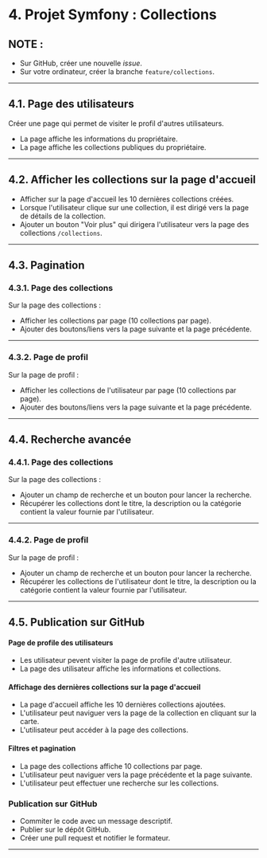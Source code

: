 # 4. Projet Symfony : Collections

## NOTE :

- Sur GitHub, créer une nouvelle _issue_.
- Sur votre ordinateur, créer la branche `feature/collections`.

---

## 4.1. Page des utilisateurs

Créer une page qui permet de visiter le profil d'autres utilisateurs.

- La page affiche les informations du propriétaire.
- La page affiche les collections publiques du propriétaire.

---

## 4.2. Afficher les collections sur la page d'accueil

- Afficher sur la page d'accueil les 10 dernières collections créées.
- Lorsque l'utilisateur clique sur une collection, il est dirigé vers la page de détails de la collection.
- Ajouter un bouton "Voir plus" qui dirigera l'utilisateur vers la page des collections `/collections`.

---

## 4.3. Pagination

### 4.3.1. Page des collections

Sur la page des collections :

- Afficher les collections par page (10 collections par page).
- Ajouter des boutons/liens vers la page suivante et la page précédente.

---

### 4.3.2. Page de profil

Sur la page de profil :

- Afficher les collections de l'utilisateur par page (10 collections par page).
- Ajouter des boutons/liens vers la page suivante et la page précédente.

---

## 4.4. Recherche avancée

### 4.4.1. Page des collections

Sur la page des collections :

- Ajouter un champ de recherche et un bouton pour lancer la recherche.
- Récupérer les collections dont le titre, la description ou la catégorie contient la valeur fournie par l'utilisateur.

---

### 4.4.2. Page de profil

Sur la page de profil :

- Ajouter un champ de recherche et un bouton pour lancer la recherche.
- Récupérer les collections de l'utilisateur dont le titre, la description ou la catégorie contient la valeur fournie par l'utilisateur.

---

## 4.5. Publication sur GitHub

#### Page de profile des utilisateurs

- Les utilisateur pevent visiter la page de profile d'autre utilisateur.
- La page des utilisateur affiche les informations et collections.

#### Affichage des dernières collections sur la page d'accueil

- La page d'accueil affiche les 10 dernières collections ajoutées.
- L'utilisateur peut naviguer vers la page de la collection en cliquant sur la carte.
- L'utilisateur peut accéder à la page des collections.

#### Filtres et pagination

- La page des collections affiche 10 collections par page.
- L'utilisateur peut naviguer vers la page précédente et la page suivante.
- L'utilisateur peut effectuer une recherche sur les collections.

### Publication sur GitHub

- Commiter le code avec un message descriptif.
- Publier sur le dépôt GitHub.
- Créer une pull request et notifier le formateur.

---
